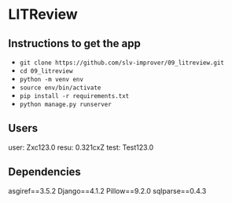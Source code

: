 # LITReview

## Instructions to get the app

- `git clone https://github.com/slv-improver/09_litreview.git`
- `cd 09_litreview`
- `python -m venv env`
- `source env/bin/activate`
- `pip install -r requirements.txt`
- `python manage.py runserver`

## Users

user: Zxc123.0
resu: 0.321cxZ
test: Test123.0

## Dependencies

asgiref==3.5.2
Django==4.1.2
Pillow==9.2.0
sqlparse==0.4.3